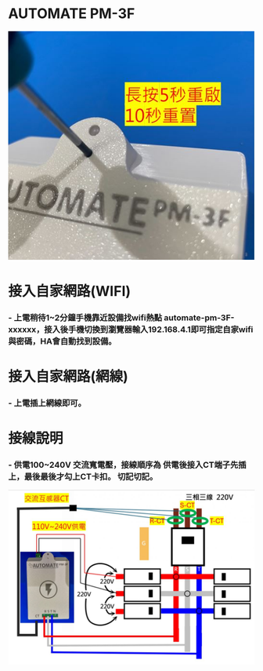 # AUTOMATE PM-3F
![Mosquitto_broker](/PM_3F/image/3F-2-1.JPG)
# 接入自家網路(WIFI)
### -  上電稍待1~2分鐘手機靠近設備找wifi熱點 automate-pm-3F-xxxxxx，接入後手機切換到瀏覽器輸入192.168.4.1即可指定自家wifi與密碼，HA會自動找到設備。
# 接入自家網路(網線)
### -  上電插上網線即可。
# 接線說明
### - 供電100~240V 交流寬電壓，接線順序為 供電後接入CT端子先插上，最後最後才勾上CT卡扣。 切記切記。
![Mosquitto_broker](/PM_3F/image/3F-2-.JPG)

